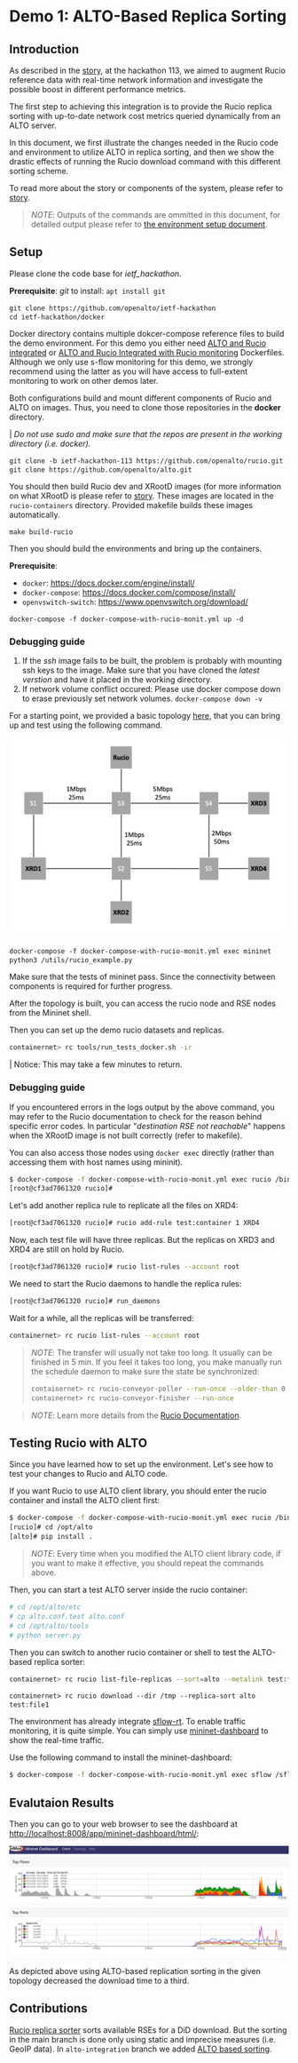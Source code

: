 # Demo 1: ALTO-Based Replica Sorting
## Introduction

As described in the [story](https://github.com/openalto/ietf-hackathon/new/documentation/docs/hackathon_comprehensive_story.md), at the hackathon 113, we aimed to augment Rucio reference data with real-time network information and investigate the possible boost in different performance metrics. 

The first step to achieving this integration is to provide the Rucio replica sorting with up-to-date network cost metrics queried dynamically from an ALTO server.

In this document, we first illustrate the changes needed in the Rucio code and environment to utilize ALTO in replica sorting, and then we show the drastic effects of running the Rucio download command with this different sorting scheme. 

To read more about the story or components of the system, please refer to [story](https://github.com/openalto/ietf-hackathon/new/documentation/docs/hackathon_comprehensive_story.md). 


> *NOTE*: Outputs of the commands are ommitted in this document, for detailed output please refer to [the environment setup document](https://github.com/openalto/ietf-hackathon/new/documentation/docs/environment_setup.md).

## Setup 

Please clone the code base for *ietf_hackathon*. 

**Prerequisite**: *git* to install: `apt install git` 

```
git clone https://github.com/openalto/ietf-hackathon
cd ietf-hackathon/docker
``` 
Docker directory contains multiple dokcer-compose reference files to build the demo environment. For this demo you either need [ALTO and Rucio integrated](../docker/) or [ALTO and Rucio Integrated with Rucio monitoring](hackathon_comprehensive_story.md) Dockerfiles. Although we only use s-flow monitoring for this demo, we strongly recommend using the latter as you will have access to full-extent monitoring to work on other demos later. 


Both configurations build and mount different components of Rucio and ALTO on images. Thus, you need to clone those repositories in the **docker** directory. 

| *Do not use sudo and make sure that the repos are present in the working directory (i.e. docker).*

```
git clone -b ietf-hackathon-113 https://github.com/openalto/rucio.git
git clone https://github.com/openalto/alto.git
```

You should then build Rucio dev and XRootD images (for more information on what XRootD is please refer to [story](https://github.com/openalto/ietf-hackathon/new/documentation/docs/hackathon_comprehensive_story.md). These images are located in the `rucio-containers` directory. Provided makefile builds these images automatically. 
```
make build-rucio
```
Then you should build the environments and bring up the containers. 

**Prerequisite**:

- `docker`: <https://docs.docker.com/engine/install/>
- `docker-compose`: <https://docs.docker.com/compose/install/>
- `openvswitch-switch`: <https://www.openvswitch.org/download/>

```
docker-compose -f docker-compose-with-rucio-monit.yml up -d
```

### Debugging guide

1. If the *ssh* image fails to be built, the problem is probably with mounting ssh keys to the image. Make sure that you have cloned the *latest verstion* and have it placed in the working directory.
2. If network volume conflict occured: Please use docker compose down to erase previously set network volumes. ```docker-compose down -v```

For a starting point, we provided a basic topology [here](../utils/rucio_example.py), that you can bring up and test using the following command. 

![topoplogy](assets/img/setup1.png)

```
docker-compose -f docker-compose-with-rucio-monit.yml exec mininet python3 /utils/rucio_example.py
```

Make sure that the tests of mininet pass. Since the connectivity between components is required for further progress.

After the topology is built, you can access the rucio node and RSE nodes from the Mininet shell.

Then you can set up the demo rucio datasets and replicas.

```sh
containernet> rc tools/run_tests_docker.sh -ir
```
| Notice: This may take a few minutes to return. 

### Debugging guide
If you encountered errors in the logs output by the above command, you may refer to the Rucio documentation to check for the reason behind specific error codes. In particular "*destination RSE not reachable*" happens when the XRootD image is not built correctly (refer to makefile).


You can also access those nodes using `docker exec` directly (rather than accessing them with host names using mininit).

```sh
$ docker-compose -f docker-compose-with-rucio-monit.yml exec rucio /bin/bash
[root@cf3ad7061320 rucio]#
```

Let's add another replica rule to replicate all the files on XRD4:

```sh
[root@cf3ad7061320 rucio]# rucio add-rule test:container 1 XRD4
```

Now, each test file will have three replicas. But the replicas on XRD3 and XRD4 are still on hold by Rucio.

```sh
[root@cf3ad7061320 rucio]# rucio list-rules --account root
```

We need to start the Rucio daemons to handle the replica rules:

```sh
[root@cf3ad7061320 rucio]# run_daemons
```

Wait for a while, all the replicas will be transferred:

```sh
containernet> rc rucio list-rules --account root
```

> *NOTE*: The transfer will usually not take too long. It usually can be
> finished in 5 min. If you feel it takes too long, you make manually run the
> schedule daemon to make sure the state be synchronized:
>
> ```sh
> containernet> rc rucio-conveyor-poller --run-once --older-than 0
> containernet> rc rucio-conveyor-finisher --run-once
> ```

> *NOTE*: Learn more details from the [Rucio Documentation](http://rucio.cern.ch/documentation/setting_up_demo).

## Testing Rucio with ALTO

Since you have learned how to set up the environment. Let's see how to test your
changes to Rucio and ALTO code.

If you want Rucio to use ALTO client library, you should enter the rucio
container and install the ALTO client first:

```sh
$ docker-compose -f docker-compose-with-rucio-monit.yml exec rucio /bin/bash
[rucio]# cd /opt/alto
[alto]# pip install .
```

> *NOTE*: Every time when you modified the ALTO client library code, if you
> want to make it effective, you should repeat the commands above.

Then, you can start a test ALTO server inside the rucio container:

```sh
# cd /opt/alto/etc
# cp alto.conf.test alto.conf
# cd /opt/alto/tools
# python server.py
```

Then you can switch to another rucio container or shell to test the ALTO-based
replica sorter:

```sh
containernet> rc rucio list-file-replicas --sort=alto --metalink test:file1
```

```
containernet> rc rucio download --dir /tmp --replica-sort alto test:file1
```

The environment has already integrate [sflow-rt]. To enable traffic monitoring,
it is quite simple. You can simply use [mininet-dashboard] to show the
real-time traffic.

Use the following command to install the mininet-dashboard:

```sh
$ docker-compose -f docker-compose-with-rucio-monit.yml exec sflow /sflow-rt/get-app.sh sflow-rt mininet-dashboard
```

## Evalutaion Results

Then you can go to your web browser to see the dashboard at
<http://localhost:8008/app/mininet-dashboard/html/>:

![mininet-dashboard](assets/img/sflow-rt-mininet-dashboard.png)

[sflow-rt]: https://sflow-rt.com/download.php

[mininet-dashboard]: https://github.com/sflow-rt/mininet-dashboard

As depicted above using ALTO-based replication sorting in the given topology decreased the download time to a third.  


## Contributions
[Rucio replica sorter](https://github.com/rucio/rucio/blob/master/lib/rucio/core/replica_sorter.py) sorts available RSEs for a DiD download. But the sorting in the main branch is done only using static and imprecise measures (i.e. GeoIP data). In `alto-integration` branch we added [ALTO based sorting](https://github.com/openalto/rucio/blob/605fbfd37495a874709133e59e23bfa7a884bbbf/lib/rucio/core/replica_sorter.py#L176). 
